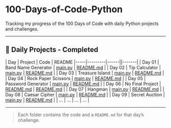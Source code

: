 # 100-Days-of-Code-Python
Tracking my progress of the 100 Days of Code with daily Python projects and challenges.

---

## 📅 Daily Projects - Completed

| Day | Project | Code | README
|-----|---------|------||-------|
| Day 01 | Band Name Generator | [main.py](./Daily-Projects/DAY-01-Band_Name_Generator/main.py) | [README.md](./Daily-Projects/DAY-01-Band_Name_Generator/README.md) |
| Day 02 | Tip Calculator | [main.py](./Daily-Projects/DAY-02-Tip_Calculator/main.py) | [README.md](./Daily-Projects/DAY-02-Tip_Calculator/README.md) |
| Day 03 | Treasure Island | [main.py](./Daily-Projects/DAY-03-Treasure_Island/main.py) | [README.md](./Daily-Projects/DAY-03-Treasure_Island/README.md) |
| Day 04 | Rock Paper Scissors | [main.py](./Daily-Projects/DAY-04-Rock_Paper_Scissors/main.py) | [README.md](./Daily-Projects/DAY-04-Rock_Paper_Scissors/README.md) |
| Day 05 | Password Generator | [main.py](./Daily-Projects/DAY-05-Password_Generator/main.py) | [README.md](./Daily-Projects/DAY-05-Password_Generator/README.md) |
| Day 06 | No Final Project | [README.md](./Daily-Projects/DAY-06-Reeborgs_World/README.md) | [README.md](./Daily-Projects/DAY-06-Reeborgs_World/README.md) |
| Day 07 | Hangman | [main.py](./Daily-Projects/DAY-07-Hangman/main.py) | [README.md](./Daily-Projects/DAY-07-Hangman/README.md) |
| Day 08 | Caesar Cipher | [main.py](./Daily-Projects/DAY-08-Caesar_Cipher/main.py) | [README.md](./Daily-Projects/DAY-08-Caesar_Cipher/README.md) |
| Day 09 | Secret Auction | [main.py](./Daily-Projects/DAY-09-Secret_Auction/main.py) | [README.md](./Daily-Projects/DAY-09-Secret_Auction/README.md) |
| ... | ... | ... | ... |

---

> Each folder contains the code and a `README.md` for that day’s challenge.

